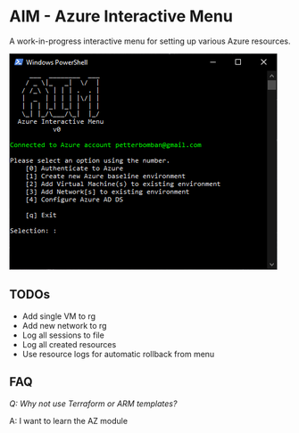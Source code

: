 # AIM - Azure Interactive Menu

A work-in-progress interactive menu for setting up various Azure resources.

![AIM Screenshot](docs/preview.png)


## TODOs

- Add single VM to rg
- Add new network to rg
- Log all sessions to file
- Log all created resources
- Use resource logs for automatic rollback from menu

## FAQ

*Q: Why not use Terraform or ARM templates?*

A: I want to learn the AZ module

